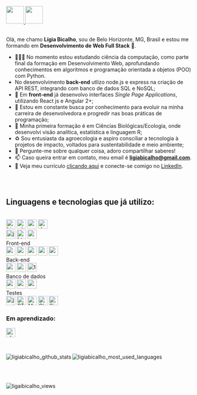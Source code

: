 <a href="https://github.com/ligiabicalho" target="_blank">
  <img src="https://cdn.iconscout.com/icon/free/png-256/github-108-438008.png" width="48px" height="48px">
</a> 
<a href="https://www.linkedin.com/in/ligiabicalho/" target="_blank">
  <img src="https://i.ibb.co/Kx2GSrT/linkedin.png" width="48px" height="48px">
</a>
<br />
<br />

Olá, me chamo **Lígia Bicalho**, sou de Belo Horizonte, MG, Brasil e estou me formando em **Desenvolvimento de Web Full Stack** 🚀. 

- 👨🏽‍💻 No momento estou estudando ciência da computação, como parte final da formação em Desenvolvimento Web, aprofundando conhecimentos em algoritmos e programação orientada a objetos (POO) com Python.
- No desenvolvimento **back-end** utlizo node.js e express na criação de API REST, integrando com banco de dados SQL e NoSQL;
- :high_brightness: Em **front-end** já desenvolvo interfaces _Single Page Applications_, utilizando React js e Angular 2+; 
- :brain: Estou em constante busca por conhecimento para evoluir na minha carreira de desenvolvedora e 
  progredir nas boas práticas de programação;
- 🌱 Minha primeira formação é em Ciências Biológicas/Ecologia, onde desenvolvi visão analítica, estatística e linguagem R;
- :recycle: Sou entusiasta da agroecologia e aspiro consciliar a tecnologia à projetos de impacto, voltados para sustentabilidade e meio ambiente;
- :speech_balloon: Pergunte-me sobre qualquer coisa, adoro compartilhar saberes!
- 📫 Caso queira entrar em contato, meu email é **ligiabicalho@gmail.com**.
- 📝 Veja meu currículo <a href="https://gitconnected.com/ligiabicalho/resume" target="_blank">clicando aqui</a> e conecte-se comigo no <a href="https://www.linkedin.com/in/ligiabicalho/" target="_blank">LinkedIn</a>.

<br />
<br />

## Linguagens e tecnologias que já utilizo:  

<br> 
<div id="tools"> 
  <img src="https://img.shields.io/badge/-Linux-1C1C1C?logo=Linux&logoColor=FCC624" alt="Linux" height="25px">
  <img src="https://img.shields.io/badge/-Git-1C1C1C?logo=git&logoColor=F05032" alt="git" height="25px">
  <img src="https://img.shields.io/badge/-NPM-1C1C1C?logo=npm&logoColor=CB3837" alt="npm" height="25px">
  <img src="https://img.shields.io/badge/-Docker-1C1C1C?logo=docker&logoColor=2496ED" alt="docker" height="25px">
</div>

<div id="fundamentos-desenvolvimento-web">
  <img src="https://img.shields.io/badge/-JavaScript-1C1C1C?logo=javascript&logoColor=eed718" alt="javascript" height="25px"> 
  <img src="https://img.shields.io/badge/-HTML5-1C1C1C?logo=html5&logoColor=E34F26" alt="html5" height="25px"> 
  <img src="https://img.shields.io/badge/-CSS3-1C1C1C?logo=css3&logoColor=1572B6" alt="css3"height="25px"> 
</div>

<div id="front-end">
  <span>Front-end</span><br>
  <img src="https://img.shields.io/badge/-React_Js-1C1C1C?logo=react&logoColor=61DAFB" alt="react" height="25px"> 
  <img src="https://img.shields.io/badge/-Hooks-1C1C1C?logo=react&logoColor=61DAFB" alt="react_hooks" height="25px">
  <img src="https://img.shields.io/badge/-Context API-1C1C1C?logo=react&logoColor=61DAFB" alt="react_contextAPI" height="25px"> 
  <img src="https://img.shields.io/badge/-React_Router-1C1C1C?logo=react-router&logoColor=CA4245" alt="react_router" height="25px">
  <img src="https://img.shields.io/badge/-Redux-1C1C1C?logo=redux&logoColor=764ABC" alt="redux" height="25px"> 
</div>

<div id="back-end">
  <span>Back-end</span><br>
  <img src="https://img.shields.io/badge/-Node.js-1C1C1C?logo=Node.js&logoColor=3C873A" alt="nodeJS" height="25px">
  <img src="https://img.shields.io/badge/-Express-1C1C1C?logo=express&logoColor=fff" alt="express" height="25px">
  <img src="https://img.shields.io/badge/-TypeScript-1C1C1C?logo=typescript&logoColor=3178C6" alt="typescript" height="25px">
</div>

<div id="data-base">
  <span>Banco de dados</span><br>
  <img src="https://img.shields.io/badge/-MySQL-1C1C1C?logo=mysql&logoColor=4479A1" alt="mysql" height="25px">
  <img src="https://img.shields.io/badge/-Sequelize-1C1C1C?logo=sequelize&logoColor=#52B0E7" alt="sequelize" height="25px">
  <img src="https://img.shields.io/badge/-MongoDB-1C1C1C?logo=mongodb&logoColor=47A248" alt="mongodb" height="25px">
</div>

<div id="testes">
  <span>Testes</span><br>
  <img src="https://img.shields.io/badge/-Jest-1C1C1C?logo=jest&logoColor=C21325" alt="jest" height="25px"> 
  <img src="https://img.shields.io/badge/-Testing%20Library-1C1C1C?logo=testing-library&logoColor=E33332" alt="RTL" height="25px">
  <img src="https://img.shields.io/badge/-Mocha-1C1C1C?logo=Mocha&logoColor=8D6748" alt="Mocha" height="25px">
  <img src="https://img.shields.io/badge/-Chai-1C1C1C?logo=Chai&logoColor=A30701" alt="Chai" height="25px">
  <img src="https://img.shields.io/badge/-Sinon-1C1C1C?logo=Sinon&logoColor=8D6748" alt="Sinon" height="25px">
</div>

### Em aprendizado:

<p> 
  <img src="https://img.shields.io/badge/-Python-1C1C1C?logo=python&logoColor=3776AB" alt="phyton" height="25px">   
</p>
<br>
<p>
  <img align="left" src="https://github-readme-stats.vercel.app/api?username=ligiabicalho&repo=github-readme-stats&count_private=true&show_icons=true&theme=vision-friendly-dark&include_all_commits=true" alt="ligiabicalho_github_stats" />
</p>
<p>
  <img align="center" src="https://github-readme-stats.vercel.app/api/top-langs/?username=ligiabicalho&theme=vision-friendly-dark&layout=compact" alt="ligiabicalho_most_used_languages" />
</p>



<br>
<br>

<p align="left"> <img src="https://komarev.com/ghpvc/?username=ligiabicalho" alt="ligaibicalho_views" /> </p>
